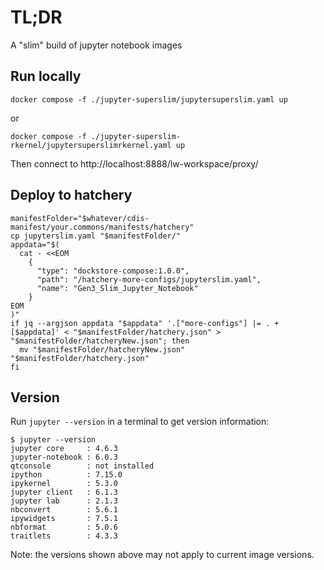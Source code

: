 # TL;DR

A "slim" build of jupyter notebook images

## Run locally

```
docker compose -f ./jupyter-superslim/jupytersuperslim.yaml up
```
or
```
docker compose -f ./jupyter-superslim-rkernel/jupytersuperslimrkernel.yaml up
```

Then connect to http://localhost:8888/lw-workspace/proxy/

## Deploy to hatchery

```
manifestFolder="$whatever/cdis-manifest/your.commons/manifests/hatchery"
cp jupyterslim.yaml "$manifestFolder/"
appdata="$(
  cat - <<EOM
    {
      "type": "dockstore-compose:1.0.0",
      "path": "/hatchery-more-configs/jupyterslim.yaml",
      "name": "Gen3_Slim_Jupyter_Notebook"
    }
EOM
)"
if jq --argjson appdata "$appdata" '.["more-configs"] |= . + [$appdata]' < "$manifestFolder/hatchery.json" > "$manifestFolder/hatcheryNew.json"; then
  mv "$manifestFolder/hatcheryNew.json" "$manifestFolder/hatchery.json"
fi

```

## Version

Run `jupyter --version` in a terminal to get version information:

```
$ jupyter --version
jupyter core     : 4.6.3
jupyter-notebook : 6.0.3
qtconsole        : not installed
ipython          : 7.15.0
ipykernel        : 5.3.0
jupyter client   : 6.1.3
jupyter lab      : 2.1.3
nbconvert        : 5.6.1
ipywidgets       : 7.5.1
nbformat         : 5.0.6
traitlets        : 4.3.3
```

Note: the versions shown above may not apply to current image versions.
